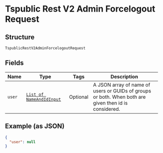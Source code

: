 
# Tspublic Rest V2 Admin Forcelogout Request

## Structure

`TspublicRestV2AdminForcelogoutRequest`

## Fields

| Name | Type | Tags | Description |
|  --- | --- | --- | --- |
| `user` | [`List of NameAndIdInput`](../../doc/models/name-and-id-input.md) | Optional | A JSON array of name of users or GUIDs of groups or both. When both are given then id is considered. |

## Example (as JSON)

```json
{
  "user": null
}
```

